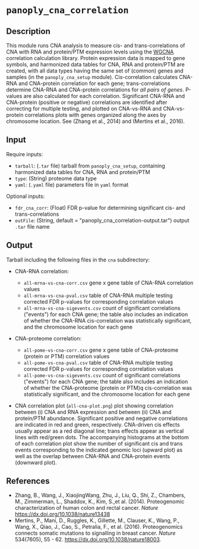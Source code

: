 # ```panoply_cna_correlation```

## Description

This module runs CNA analysis to measure cis- and trans-correlations of CNA with RNA and protein/PTM expression levels using the [WGCNA](https://cran.r-project.org/web/packages/WGCNA/index.html) correlation calculation library. Protein expression data is mapped to gene symbols, and harmonized data tables for CNA, RNA and protein/PTM are created, with all data types having the same set of (common) genes and samples (in the `panoply_cna_setup` module). Cis-correlation calculates CNA-RNA and CNA-protein correlation for each gene; trans-correlations determine CNA-RNA and CNA-protein correlations for *all pairs of genes*. P-values are also calculated for each correlation. Significant CNA-RNA and CNA-protein (positive or negative) correlations are identified after correcting for multiple testing, and plotted on CNA-vs-RNA and CNA-vs-protein correlations plots with genes organized along the axes by chromosome location. See (Zhang et al., 2014) and (Mertins et al., 2016).

## Input

Require inputs:

* ```tarball```: (`.tar` file) tarball from ```panoply_cna_setup```, containing harmonized data tables for CNA, RNA and protein/PTM
* ```type```: (String) proteome data type 
* ```yaml```: (`.yaml` file) parameters file in `yaml` format

Optional inputs:

* ```fdr_cna_corr```: (Float) FDR p-value for determining significant cis- and trans-correlations
* ```outFile```: (String, default = "panoply_cna_correlation-output.tar") output `.tar` file name


## Output

Tarball including the following files in the `cna` subdirectory:

* CNA-RNA correlation:
	* `all-mrna-vs-cna-corr.csv` gene x gene table of CNA-RNA correlation values 
	* `all-mrna-vs-cna-pval.csv` table of CNA-RNA multiple testing corrected FDR p-values for corresponding correlation values
	* `all-mrna-vs-cna-sigevents.csv` count of significant correlations ("events") for each CNA gene; the table also includes an indication of whether the CNA-RNA cis-correlation was statistically significant, and the chromosome location for each gene
* CNA-proteome correlation:
	* `all-pome-vs-cna-corr.csv` gene x gene table of CNA-proteome (protein or PTM) correlation values 
	* `all-pome-vs-cna-pval.csv` table of CNA-RNA multiple testing corrected FDR p-values for corresponding correlation values
	* `all-pome-vs-cna-sigevents.csv` count of significant correlations ("events") for each CNA gene; the table also includes an indication of whether the CNA-proteome (protein or PTM)q cis-correlation was statistically significant, and the chromosome location for each gene

* CNA correlation plot (`all-cna-plot.png`) plot showing correlation between (i) CNA and RNA expression and between (ii) CNA and protein/PTM abundance. Significant positive and negative correlations are indicated in red and green, respectively. CNA-driven cis effects usually appear as a red diagonal line; trans effects appear as vertical lines with red/green dots. The accompanying histograms at the bottom of each correlation plot show the number of significant cis and trans events corresponding to the indicated genomic loci (upward plot) as well as the overlap between CNA-RNA and CNA-protein events (downward plot).

## References

* Zhang, B., Wang, J., XiaojingWang, Zhu, J., Liu, Q., Shi, Z., Chambers, M., Zimmerman, L., Shaddox, K., Kim, S.,et al. (2014). Proteogenomic characterization of human colon and rectal cancer. *Nature* https://dx.doi.org/10.1038/nature13438
* Mertins, P., Mani, D., Ruggles, K., Gillette, M., Clauser, K., Wang, P., Wang, X., Qiao, J., Cao, S., Petralia, F., et al. (2016). Proteogenomics connects somatic mutations to signalling in breast cancer. *Nature*  534(7605), 55 - 62. https://dx.doi.org/10.1038/nature18003.

